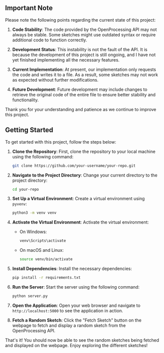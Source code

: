 ## Important Note

Please note the following points regarding the current state of this project:

1. **Code Stability**: The code provided by the OpenProcessing API may not always be stable. Some sketches might use outdated syntax or require additional code to function correctly.

2. **Development Status**: This instability is not the fault of the API. It is because the development of this project is still ongoing, and I have not yet finished implementing all the necessary features.

3. **Current Implementation**: At present, our implementation only requests the code and writes it to a file. As a result, some sketches may not work as expected without further modifications.

4. **Future Development**: Future development may include changes to retrieve the original code of the entire file to ensure better stability and functionality.

Thank you for your understanding and patience as we continue to improve this project.

## Getting Started

To get started with this project, follow the steps below:

1. **Clone the Repository**: First, clone the repository to your local machine using the following command:
    ```sh
    git clone https://github.com/your-username/your-repo.git
    ```

2. **Navigate to the Project Directory**: Change your current directory to the project directory:
    ```sh
    cd your-repo
    ```

3. **Set Up a Virtual Environment**: Create a virtual environment using `pyvenv`:
    ```sh
    python3 -m venv venv
    ```

4. **Activate the Virtual Environment**: Activate the virtual environment:
    - On Windows:
        ```sh
        venv\Scripts\activate
        ```
    - On macOS and Linux:
        ```sh
        source venv/bin/activate
        ```

5. **Install Dependencies**: Install the necessary dependencies:
    ```sh
    pip install -r requirements.txt
    ```

6. **Run the Server**: Start the server using the following command:
    ```sh
    python server.py
    ```

7. **Open the Application**: Open your web browser and navigate to `http://localhost:5000` to see the application in action.

8. **Fetch a Random Sketch**: Click the "Fetch Sketch" button on the webpage to fetch and display a random sketch from the OpenProcessing API.

That's it! You should now be able to see the random sketches being fetched and displayed on the webpage. Enjoy exploring the different sketches!

